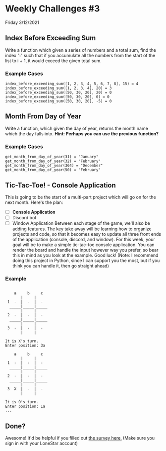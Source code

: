 # Weekly Challenges #3
Friday 3/12/2021

## Index Before Exceeding Sum
Write a function which given a series of numbers and a total sum, find the index "i" such that if you accumulate all the numbers from the start of the list to i + 1, it would exceed the given total sum.
### Example Cases
```
index_before_exceeding_sum([1, 2, 3, 4, 5, 6, 7, 8], 15) = 4
index_before_exceeding_sum([1, 2, 3, 4], 20) = 3
index_before_exceeding_sum([50, 30, 20], 20) = 0
index_before_exceeding_sum([50, 30, 20], 0) = 0
index_before_exceeding_sum([50, 30, 20], -5) = 0
```
## Month From Day of Year
Write a function, which given the day of year, returns the month name which the day falls into. **Hint: Perhaps you can use the previous function?**
### Example Cases
```
get_month_from_day_of_year(31) = "January"
get_month_from_day_of_year(32) = "February"
get_month_from_day_of_year(364) = "December"
get_month_from_day_of_year(50) = "February"
```

## Tic-Tac-Toe! - Console Application
This is going to be the start of a multi-part project which will go on for the next month. Here's the plan:
- [ ] **Console Application**
- [ ] Discord bot
- [ ] Window Application 
Between each stage of the game, we'll also be adding features. The key take away will be learning how to organize projects and code, so that it becomes easy to update all three front ends of the application (console, discord, and window). For this week, your goal will be to make a simple tic-tac-toe console application. You can render the board and handle the input however way you prefer, so bear this in mind as you look at the example. Good luck! (Note: I recommend doing this project in Python, since I can support you the most, but if you think you can handle it, then go straight ahead)
### Example
```

    a     b     c
       |     |
 1  -  |  -  |  -
  _____|_____|_____
       |     |
 2  -  |  -  |  -
  _____|_____|_____
       |     |
 3  -  |  -  |  -
       |     |

It is X's turn.
Enter position: 3a

    a     b     c
       |     |
 1  -  |  -  |  -
  _____|_____|_____
       |     |
 2  -  |  -  |  -
  _____|_____|_____
       |     |
 3  X  |  -  |  -
       |     |

It is O's turn.
Enter position: 1a
...
```

## Done?
Awesome! It'd be helpful if you filled out [the survey here.](https://forms.office.com/Pages/ResponsePage.aspx?id=NWXzMa_R-UeZDzjcBND6RwcRX0nQfSFPh8joKIQNzttUNEJGVkdKR0JUUUs1VklVN1A0Q0NQUDQyTy4u) (Make sure you sign in with your LoneStar account)

